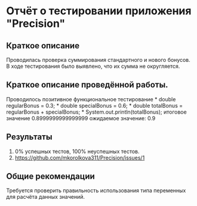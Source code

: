 # Отчёт о тестировании приложения "Precision"

## Краткое описание
Проводилась проверка суммирования стандартного и нового бонусов.
В ходе тестирования было выявлено, что их сумма не округляется.

## Краткое описание проведённой работы.
Проводилось позитивное функциональное тестирование
       * double regularBonus = 0.3;
       * double specialBonus = 0.6;
       * double totalBonus = regularBonus + specialBonus;
       * System.out.println(totalBonus);
итоговое значение 0.8999999999999999
ожидаемое значение: 0.9

## Результаты

1. 0% успешных тестов, 100% неуспешных тестов.
2. https://github.com/mkorolkova311/Precision/issues/1

## Общие рекомендации

Требуется проверить правильность использования типа переменных для расчёта данных значений.
